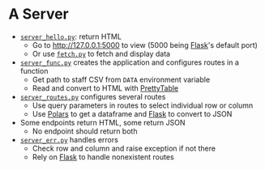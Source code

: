 # A Server

-   [`server_hello.py`](./server_hello.py): return HTML
    -   Go to http://127.0.0.1:5000 to view (5000 being [Flask][flask]'s default port)
    -   Or use [`fetch.py`](./fetch.py) to fetch and display data
-   [`server_func.py`](./server_func.py) creates the application and configures routes in a function
    -   Get path to staff CSV from `DATA` environment variable
    -   Read and convert to HTML with [PrettyTable][prettytable]
-   [`server_routes.py`](./server_routes.py) configures several routes
    -   Use query parameters in routes to select individual row or column
    -   Use [Polars][polars] to get a dataframe and [Flask][flask] to convert to JSON
-   Some endpoints return HTML, some return JSON
    -   No endpoint should return both
-   [`server_err.py`](./server_err.py) handles errors
    -   Check row and column and raise exception if not there
    -   Rely on [Flask][flask] to handle nonexistent routes

[flask]: https://flask.palletsprojects.com/
[polars]: https://pola.rs/
[prettytable]: https://pypi.org/project/prettytable/
